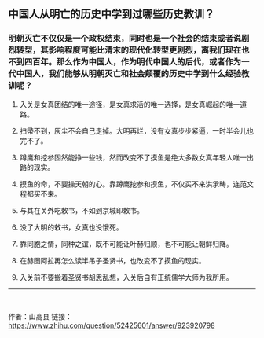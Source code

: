 ## 中国人从明亡的历史中学到过哪些历史教训？
### 明朝灭亡不仅仅是一个政权结束，同时也是一个社会的结束或者说剧烈转型，其影响程度可能比清末的现代化转型更剧烈，离我们现在也不到四百年。那么作为中国人，作为明代中国人的后代，或者作为一代中国人，我们能够从明朝灭亡和社会颠覆的历史中学到什么经验教训呢？

1. 入关是女真团结的唯一途径，是女真求活的唯一选择，是女真崛起的唯一道路。

2. 扫帚不到，灰尘不会自己走掉。大明再烂，没有女真步步紧逼，一时半会儿也完不了。

3. 蹲鹰和挖参固然能挣一些钱，然而改变不了摸鱼是绝大多数女真年轻人唯一出路的现实。

4. 摸鱼的命，不要操天朝的心。靠蹲鹰挖参和摸鱼，不仅买不来洪承畴，连范文程都买不来。

5. 与其在关外吃敕书，不如到京城印敕书。

6. 没了大明的敕书，女真也没饿死。

7. 靠同胞之情，同种之谊，既不可能让叶赫归顺，也不可能让朝鲜归降。

8. 在赫图阿拉再怎么读半吊子圣贤书，也改变不了摸鱼的现实。

9. 入关前不要搬着圣贤书胡思乱想，入关后自有正统儒学大师为我所用。



----
<br>

作者：山高县
链接：https://www.zhihu.com/question/52425601/answer/923920798
